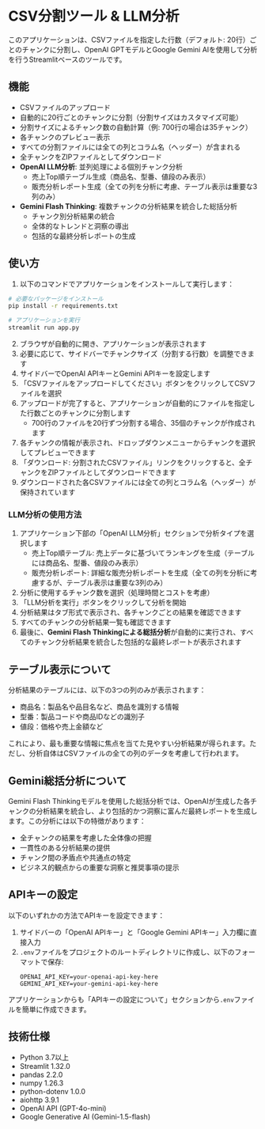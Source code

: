# CSV分割ツール & LLM分析

このアプリケーションは、CSVファイルを指定した行数（デフォルト: 20行）ごとのチャンクに分割し、OpenAI GPTモデルとGoogle Gemini AIを使用して分析を行うStreamlitベースのツールです。

## 機能

- CSVファイルのアップロード
- 自動的に20行ごとのチャンクに分割（分割サイズはカスタマイズ可能）
- 分割サイズによるチャンク数の自動計算（例: 700行の場合は35チャンク）
- 各チャンクのプレビュー表示
- すべての分割ファイルには全ての列とコラム名（ヘッダー）が含まれる
- 全チャンクをZIPファイルとしてダウンロード
- **OpenAI LLM分析**: 並列処理による個別チャンク分析
  - 売上Top順テーブル生成（商品名、型番、値段のみ表示）
  - 販売分析レポート生成（全ての列を分析に考慮、テーブル表示は重要な3列のみ）
- **Gemini Flash Thinking**: 複数チャンクの分析結果を統合した総括分析
  - チャンク別分析結果の統合
  - 全体的なトレンドと洞察の導出
  - 包括的な最終分析レポートの生成

## 使い方

1. 以下のコマンドでアプリケーションをインストールして実行します：

```bash
# 必要なパッケージをインストール
pip install -r requirements.txt

# アプリケーションを実行
streamlit run app.py
```

2. ブラウザが自動的に開き、アプリケーションが表示されます
3. 必要に応じて、サイドバーでチャンクサイズ（分割する行数）を調整できます
4. サイドバーでOpenAI APIキーとGemini APIキーを設定します
5. 「CSVファイルをアップロードしてください」ボタンをクリックしてCSVファイルを選択
6. アップロードが完了すると、アプリケーションが自動的にファイルを指定した行数ごとのチャンクに分割します
   - 700行のファイルを20行ずつ分割する場合、35個のチャンクが作成されます
7. 各チャンクの情報が表示され、ドロップダウンメニューからチャンクを選択してプレビューできます
8. 「ダウンロード: 分割されたCSVファイル」リンクをクリックすると、全チャンクをZIPファイルとしてダウンロードできます
9. ダウンロードされた各CSVファイルには全ての列とコラム名（ヘッダー）が保持されています

### LLM分析の使用方法

1. アプリケーション下部の「OpenAI LLM分析」セクションで分析タイプを選択します
   - 売上Top順テーブル: 売上データに基づいてランキングを生成（テーブルには商品名、型番、値段のみ表示）
   - 販売分析レポート: 詳細な販売分析レポートを生成（全ての列を分析に考慮するが、テーブル表示は重要な3列のみ）
2. 分析に使用するチャンク数を選択（処理時間とコストを考慮）
3. 「LLM分析を実行」ボタンをクリックして分析を開始
4. 分析結果はタブ形式で表示され、各チャンクごとの結果を確認できます
5. すべてのチャンクの分析結果一覧も確認できます
6. 最後に、**Gemini Flash Thinkingによる総括分析**が自動的に実行され、すべてのチャンク分析結果を統合した包括的な最終レポートが表示されます

## テーブル表示について

分析結果のテーブルには、以下の3つの列のみが表示されます：
- 商品名：製品名や品目名など、商品を識別する情報
- 型番：製品コードや商品IDなどの識別子
- 値段：価格や売上金額など

これにより、最も重要な情報に焦点を当てた見やすい分析結果が得られます。ただし、分析自体はCSVファイルの全ての列のデータを考慮して行われます。

## Gemini総括分析について

Gemini Flash Thinkingモデルを使用した総括分析では、OpenAIが生成した各チャンクの分析結果を統合し、より包括的かつ洞察に富んだ最終レポートを生成します。この分析には以下の特徴があります：

- 全チャンクの結果を考慮した全体像の把握
- 一貫性のある分析結果の提供
- チャンク間の矛盾点や共通点の特定
- ビジネス的観点からの重要な洞察と推奨事項の提示

## APIキーの設定

以下のいずれかの方法でAPIキーを設定できます：

1. サイドバーの「OpenAI APIキー」と「Google Gemini APIキー」入力欄に直接入力
2. `.env`ファイルをプロジェクトのルートディレクトリに作成し、以下のフォーマットで保存:
   ```
   OPENAI_API_KEY=your-openai-api-key-here
   GEMINI_API_KEY=your-gemini-api-key-here
   ```

アプリケーションからも「APIキーの設定について」セクションから`.env`ファイルを簡単に作成できます。

## 技術仕様

- Python 3.7以上
- Streamlit 1.32.0
- pandas 2.2.0
- numpy 1.26.3
- python-dotenv 1.0.0
- aiohttp 3.9.1
- OpenAI API (GPT-4o-mini)
- Google Generative AI (Gemini-1.5-flash) 